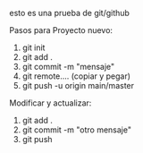 esto es una prueba de git/github

Pasos para Proyecto nuevo:

1. git init
2. git add .
3. git commit -m "mensaje"
4. git remote.... (copiar y pegar)
5. git push -u origin main/master


Modificar y actualizar:

1. git add .
2. git commit -m "otro mensaje"
3. git push
